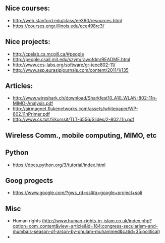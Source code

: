 
Nice courses:
--------------
- http://web.stanford.edu/class/ee360/resources.html
- https://courses.engr.illinois.edu/ece498rc3/

Nice projects:
-----------
- http://cpslab.cs.mcgill.ca/#people
- http://people.csail.mit.edu/szym/rawofdm/README.html
- http://www.ccs-labs.org/software/gr-ieee802-11/
- http://www.asp.eurasipjournals.com/content/2011/1/135

Articles:
---------
- http://www.wireshark.ch/download/Sharkfest10_A10_WLAN-802-11n-MIMO-Analysis.pdf
- http://airmagnet.flukenetworks.com/assets/whitepaper/WP-802.11nPrimer.pdf
- http://www.cs.tut.fi/kurssit/TLT-6556/Slides/2-802.11n.pdf

Wireless Comm., mobile computing, MIMO, etc
-----------


Python
--------------
- https://docs.python.org/3/tutorial/index.html


Goog progects
-------------
- https://www.google.com/?gws_rd=ssl#q=google+project+soli

Misc
----------
- Human rights (http://www.human-rights-in-islam.co.uk/index.php?option=com_content&view=article&id=184:congress-secularism-and-mumbais-season-of-arson-by-ghulam-muhammed&catid=35:political)
- 
